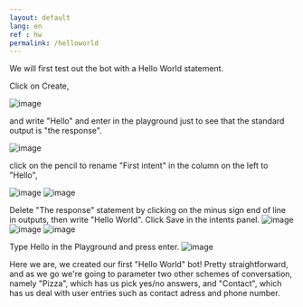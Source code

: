 ```yaml
---
layout: default
lang: en
ref : hw
permalink: /helloworld
---
```

We will first test out the bot with a Hello World statement.

Click on Create,

![image]({{images_path}}first-intent-create.png)

and write "Hello" and enter in the playground just to see that the standard output is "the response".

![image]({{images_path}}hello-the-response.png)

 click on the pencil to rename "First intent" in the column on the left to "Hello",

![image]({{images_path}}rename-first-intent.png)
![image]({{images_path}}rename-intent-hello.png)

Delete "The response" statement by clicking on the minus sign end of line in outputs, then write "Hello World". Click Save in the intents panel.
![image]({{images_path}}delete-the-response.png)
![image]({{images_path}}hello-world-plus.png)
![image]({{images_path}}first-intent-save.png)

Type Hello in the Playground and press enter.
![image]({{images_path}}Playground-hello-world.png)

Here we are, we created our first "Hello World" bot! Pretty straightforward, and as we go we're going to parameter two other schemes of conversation, namely "Pizza", which has us pick yes/no answers, and "Contact", which has us deal with user entries such as contact adress and phone number.
